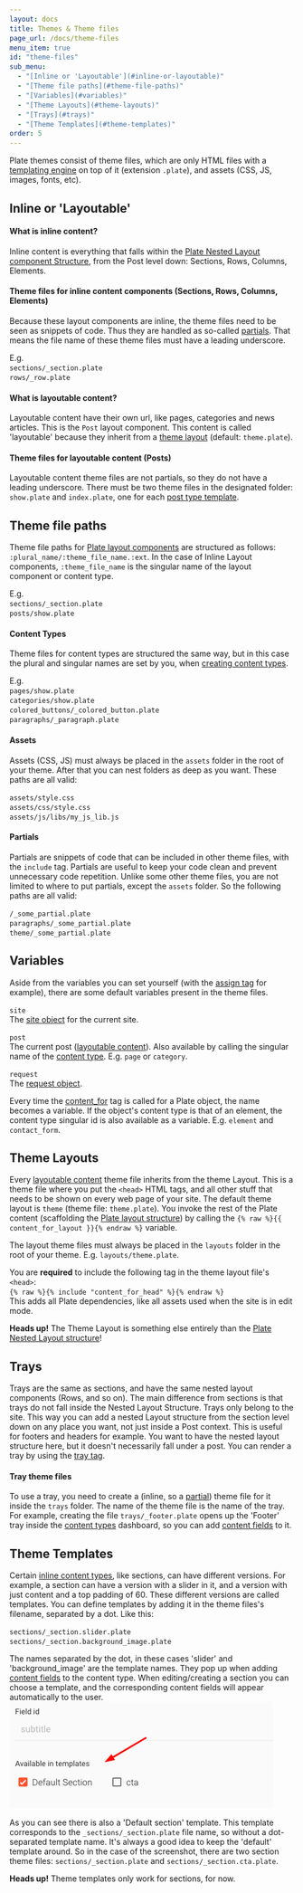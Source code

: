 ```yaml
---
layout: docs
title: Themes & Theme files
page_url: /docs/theme-files
menu_item: true
id: "theme-files"
sub_menu:
  - "[Inline or 'Layoutable'](#inline-or-layoutable)"
  - "[Theme file paths](#theme-file-paths)"
  - "[Variables](#variables)"
  - "[Theme Layouts](#theme-layouts)"
  - "[Trays](#trays)"
  - "[Theme Templates](#theme-templates)"
order: 5
---
```


Plate themes consist of theme files, which are only HTML files with a [templating engine](/docs/templating-reference) on top of it (extension `.plate`), and assets (CSS, JS, images, fonts, etc).

## Inline or 'Layoutable'

#### What is inline content?
Inline content is everything that falls within the [Plate Nested Layout component Structure](/docs/getting-started#the-plate-nested-layout-structure), from the Post level down: Sections, Rows, Columns, Elements.

#### Theme files for inline content components (Sections, Rows, Columns, Elements)
Because these layout components are inline, the theme files need to be seen as snippets of code. Thus they are handled as so-called [partials](#partials). That means the file name of these theme files must have a leading underscore.

E.g.  
`sections/_section.plate`  
`rows/_row.plate`

#### What is layoutable content?
Layoutable content have their own url, like pages, categories and news articles. This is the `Post` layout component. This content is called 'layoutable' because they inherit from a [theme layout](#theme-layouts) (default: `theme.plate`).

#### Theme files for layoutable content (Posts)
Layoutable content theme files are not partials, so they do not have a leading underscore. There must be two theme files in the designated folder: `show.plate` and `index.plate`, one for each [post type template](/docs/content-types#layoutable-posts-post-types).


## Theme file paths
Theme file paths for [Plate layout components](/docs/getting-started#the-plate-nested-layout-structure) are structured as follows: `:plural_name/:theme_file_name.:ext`. In the case of Inline Layout components, `:theme_file_name` is the singular name of the layout component or content type.

E.g.  
`sections/_section.plate`  
`posts/show.plate`

#### Content Types
Theme files for content types are structured the same way, but in this case the plural and singular names are set by you, when [creating content types](/docs/content-types#creating-content-types).

E.g.  
`pages/show.plate`  
`categories/show.plate`  
`colored_buttons/_colored_button.plate`  
`paragraphs/_paragraph.plate`

#### Assets
Assets (CSS, JS) must always be placed in the `assets` folder in the root of your theme. After that you can nest folders as deep as you want. These paths are all valid:

`assets/style.css`  
`assets/css/style.css`  
`assets/js/libs/my_js_lib.js`

#### Partials
Partials are snippets of code that can be included in other theme files, with the `include` tag. Partials are useful to keep your code clean and prevent unnecessary code repetition. Unlike some other theme files, you are not limited to where to put partials, except the `assets` folder. So the following paths are all valid:

`/_some_partial.plate`  
`paragraphs/_some_partial.plate`  
`theme/_some_partial.plate`  

## Variables
Aside from the variables you can set yourself (with the [assign tag](https://shopify.github.io/liquid/tags/variable/) for example), there are some default variables present in the theme files.

`site`  
The [site object](/docs/templating-reference/objects#site) for the current site.

`post`  
The current post ([layoutable content](#what-is-layoutable-content)). Also available by calling the singular name of the [content type](/docs/content-types). E.g. `page` or `category`.

`request`  
The [request object](/docs/templating-reference/objects#request).

Every time the [content_for](/docs/templating-reference/tags#content_for) tag is called for a Plate object, the name becomes a variable. If the object's content type is that of an element, the content type singular id is also available as a variable. E.g. `element` and `contact_form`.

## Theme Layouts
Every [layoutable content](#what-is-layoutable-content) theme file inherits from the theme Layout. This is a theme file where you put the `<head>` HTML tags, and all other stuff that needs to be shown on every web page of your site. The default theme layout is `theme` (theme file: `theme.plate`). You invoke the rest of the Plate content (scaffolding the [Plate layout structure](/docs/getting-started#the-plate-nested-layout-structure)) by calling the `{% raw %}{{ content_for_layout }}{% endraw %}` variable.

The layout theme files must always be placed in the `layouts` folder in the root of your theme. E.g. `layouts/theme.plate`.

You are **required** to include the following tag in the theme layout file's `<head>`:  
`{% raw %}{% include "content_for_head" %}{% endraw %}`  
This adds all Plate dependencies, like all assets used when the site is in edit mode.

**Heads up!** The Theme Layout is something else entirely than the [Plate Nested Layout structure](/docs/getting-started#the-plate-nested-layout-structure)!

## Trays
Trays are the same as sections, and have the same nested layout components (Rows, and so on). The main difference from sections is that trays do not fall inside the Nested Layout Structure. Trays only belong to the site. This way you can add a nested Layout structure from the section level down on any place you want, not just inside a Post context. This is useful for footers and headers for example. You want to have the nested layout structure here, but it doesn't necessarily fall under a post. You can render a tray by using the [tray tag](/docs/templating-reference/tags#tray).

#### Tray theme files
To use a tray, you need to create a (inline, so a [partial](#partials)) theme file for it inside the `trays` folder. The name of the theme file is the name of the tray. For example, creating the file `trays/_footer.plate` opens up the 'Footer' tray inside the [content types](/docs/content-types) dashboard, so you can add [content fields](/docs/content-fields) to it.

## Theme Templates
Certain [inline content types](#what-is-inline-content), like sections, can have different versions. For example, a section can have a version with a slider in it, and a version with just content and a top padding of 60. These different versions are called templates. You can define templates by adding it in the theme files's filename, separated by a dot. Like this:

`sections/_section.slider.plate`  
`sections/_section.background_image.plate`  

The names separated by the dot, in these cases 'slider' and 'background_image' are the template names. They pop up when adding [content fields](/content-fields) to the content type. When editing/creating a section you can choose a template, and the corresponding content fields will appear automatically to the user.
<img src="/assets/img/theme-files--templates-1.png">

As you can see there is also a 'Default section' template. This template corresponds to the `_sections/_section.plate` file name, so without a dot-separated template name. It's always a good idea to keep the 'default' template around. So in the case of the screenshot, there are two section theme files: `sections/_section.plate` and `sections/_section.cta.plate`.

**Heads up!** Theme templates only work for sections, for now.

